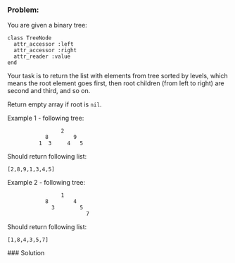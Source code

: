 ### Problem:
<p>You are given a binary tree:</p>
<pre><code class="language-ruby"><span class="hljs-class"><span class="hljs-keyword">class</span> <span class="hljs-title">TreeNode</span></span>
  <span class="hljs-keyword">attr_accessor</span> <span class="hljs-symbol">:left</span>
  <span class="hljs-keyword">attr_accessor</span> <span class="hljs-symbol">:right</span>
  <span class="hljs-keyword">attr_reader</span> <span class="hljs-symbol">:value</span>
<span class="hljs-keyword">end</span></code></pre>
<pre style="display: none;"><code class="language-haskell"><span class="hljs-class"><span class="hljs-keyword">data</span> <span class="hljs-type">TreeNode</span> a = <span class="hljs-type">TreeNode</span> {
  <span class="hljs-title">left</span>  :: <span class="hljs-type">Maybe</span> (<span class="hljs-type">TreeNode</span> <span class="hljs-title">a</span>),
  <span class="hljs-title">right</span> :: <span class="hljs-type">Maybe</span> (<span class="hljs-type">TreeNode</span> <span class="hljs-title">a</span>),
  <span class="hljs-title">value</span> :: <span class="hljs-title">a</span>
  } <span class="hljs-keyword">deriving</span> <span class="hljs-type">Show</span></span></code></pre>
<pre style="display: none;"><code class="language-python"><span class="hljs-class"><span class="hljs-keyword">class</span> <span class="hljs-title">Node</span>:</span>
    <span class="hljs-function"><span class="hljs-keyword">def</span> <span class="hljs-title">__init__</span><span class="hljs-params">(self, L, R, n)</span>:</span>
        self.left = L
        self.right = R
        self.value = n</code></pre>
<pre style="display: none;"><code class="language-groovy"><span class="hljs-class"><span class="hljs-keyword">class</span> <span class="hljs-title">Node</span> {</span>
    Integer value
    Node left
    Node right

    Node(left, right, value) {
        <span class="hljs-keyword">this</span>.value = value
        <span class="hljs-keyword">this</span>.left = left
        <span class="hljs-keyword">this</span>.right = right
    }
}</code></pre>
<pre style="display: none;"><code class="language-csharp"><span class="hljs-keyword">public</span> <span class="hljs-keyword">class</span> <span class="hljs-title">Node</span>
{
    <span class="hljs-keyword">public</span> Node Left;
    <span class="hljs-keyword">public</span> Node Right;
    <span class="hljs-keyword">public</span> <span class="hljs-keyword">int</span> Value;

    <span class="hljs-function"><span class="hljs-keyword">public</span> <span class="hljs-title">Node</span>(<span class="hljs-params">Node l, Node r, <span class="hljs-keyword">int</span> v</span>)</span>
    {
        Left = l;
        Right = r;
        Value = v;
    }
}</code></pre>
<pre style="display: none;"><code class="language-java"><span class="hljs-keyword">public</span> <span class="hljs-class"><span class="hljs-keyword">class</span> <span class="hljs-title">Node</span> </span>{
  <span class="hljs-keyword">public</span> Node left;
  <span class="hljs-keyword">public</span> Node right;
  <span class="hljs-keyword">public</span> <span class="hljs-keyword">int</span> value;

  <span class="hljs-function"><span class="hljs-keyword">public</span> <span class="hljs-title">Node</span><span class="hljs-params">(Node l, Node r, <span class="hljs-keyword">int</span> v)</span> </span>{
    left = l;
    right = r;
    value = v;
  }
}</code></pre>
<p>Your task is to return the list with elements from tree sorted by levels, which means the root element goes first, then root children (from left to right) are second and third, and so on.</p>
<p>Return empty array if root is <code>nil</code>.</p>
<p>Example 1 - following tree:</p>
<pre><code>                 2
            8        9
          1  3     4   5</code></pre><p>Should return following list:</p>
<pre><code>[2,8,9,1,3,4,5]</code></pre><p>Example 2 - following tree:</p>
<pre><code>                 1
            8        4
              3        5
                         7</code></pre><p>Should return following list:</p>
<pre><code>[1,8,4,3,5,7]</code></pre>
### Solution